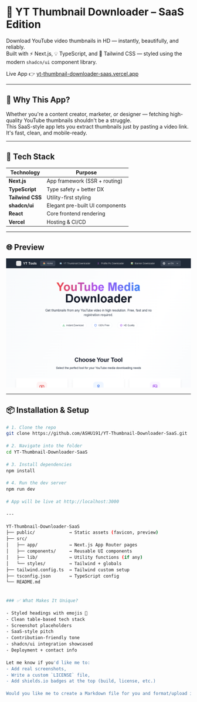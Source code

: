 # 🎯 YT Thumbnail Downloader – SaaS Edition

Download YouTube video thumbnails in HD — instantly, beautifully, and reliably.  
Built with ⚡ Next.js, 💡 TypeScript, and 🎨 Tailwind CSS — styled using the modern `shadcn/ui` component library.

Live App 👉 [yt-thumbnail-downloader-saas.vercel.app](https://yt-thumbnail-downloader-saas.vercel.app)  

---   
                    
## 🚀 Why This App?      

Whether you're a content creator, marketer, or designer — fetching high-quality YouTube thumbnails shouldn't be a struggle.   
This SaaS-style app lets you extract thumbnails just by pasting a video link. It's fast, clean, and mobile-ready.

---

## 🧠 Tech Stack

| Technology     | Purpose                                |
|----------------|----------------------------------------|
| **Next.js**    | App framework (SSR + routing)          |
| **TypeScript** | Type safety + better DX                |
| **Tailwind CSS** | Utility-first styling                |
| **shadcn/ui**  | Elegant pre-built UI components        |
| **React**      | Core frontend rendering                |
| **Vercel**     | Hosting & CI/CD                        |
       
---

## 🌐 Preview

![YT Thumbnail Downloader Preview](/yt1.png)  


---

## 📦 Installation & Setup

```bash
# 1. Clone the repo
git clone https://github.com/ASHU191/YT-Thumbnail-Downloader-SaaS.git

# 2. Navigate into the folder
cd YT-Thumbnail-Downloader-SaaS

# 3. Install dependencies
npm install

# 4. Run the dev server
npm run dev

# App will be live at http://localhost:3000

---

YT-Thumbnail-Downloader-SaaS
├── public/             → Static assets (favicon, preview)
├── src/
│   ├── app/            → Next.js App Router pages
│   ├── components/     → Reusable UI components
│   ├── lib/            → Utility functions (if any)
│   └── styles/         → Tailwind + globals
├── tailwind.config.ts  → Tailwind custom setup
├── tsconfig.json       → TypeScript config
└── README.md


### ✅ What Makes It Unique?

- Styled headings with emojis 🎨  
- Clean table-based tech stack  
- Screenshot placeholders  
- SaaS-style pitch  
- Contribution-friendly tone  
- shadcn/ui integration showcased  
- Deployment + contact info

Let me know if you'd like me to:
- Add real screenshots,
- Write a custom `LICENSE` file,
- Add shields.io badges at the top (build, license, etc.)

Would you like me to create a Markdown file for you and format/upload it to GitHub directly?
